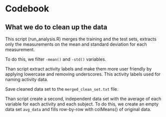 # Codebook

## What we do to clean up the data

This script (run_analysis.R) merges the training and the test sets, extracts only the measurements on the mean and standard deviation for each measurement.  

To do this, we filter `-mean()` and `-std()` variables.  

Than script extract activity labels and make them more user friendly by applying lowercase and removing underscores. This activity labels used for naming activity data.  

Save cleaned data set to the `merged_clean_set.txt` file.  

Than script create a second, independent data set with the average of each variable for each activity and each subject. To do this, we create an empty data set `avg_data` and fills row-by-row with colMeans() of original data.

